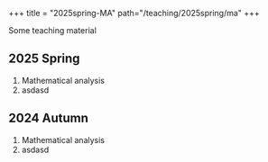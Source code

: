 +++
title = "2025spring-MA"
path="/teaching/2025spring/ma"
+++

Some teaching material

## 2025 Spring
1. Mathematical analysis 
2. asdasd
## 2024 Autumn
1. Mathematical analysis 
2. asdasd